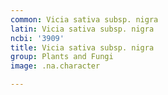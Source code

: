 ```yaml
---
common: Vicia sativa subsp. nigra
latin: Vicia sativa subsp. nigra
ncbi: '3909'
title: Vicia sativa subsp. nigra
group: Plants and Fungi
image: .na.character

---
```

